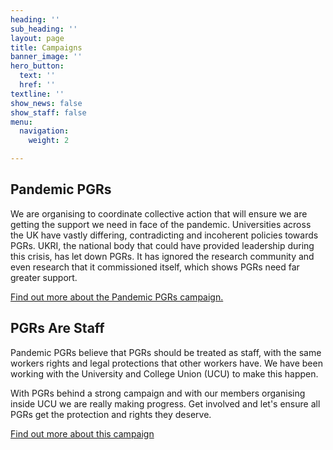 ```yaml
---
heading: ''
sub_heading: ''
layout: page
title: Campaigns
banner_image: ''
hero_button:
  text: ''
  href: ''
textline: ''
show_news: false
show_staff: false
menu:
  navigation:
    weight: 2

---
```

## Pandemic PGRs

We are organising to coordinate collective action that will ensure we are getting the support we need in face of the pandemic. Universities across the UK have vastly differing, contradicting and incoherent policies towards PGRs. UKRI, the national body that could have provided leadership during this crisis, has let down PGRs. It has ignored the research community and even research that it commissioned itself, which shows PGRs need far greater support.

[Find out more about the Pandemic PGRs campaign.](/campaigns/pandemic-pgrs/)

## PGRs Are Staff

Pandemic PGRs believe that PGRs should be treated as staff, with the same workers rights and legal protections that other workers have. We have been working with the University and College Union (UCU) to make this happen.

With PGRs behind a strong campaign and with our members organising inside UCU we are really making progress. Get involved and let's ensure all PGRs get the protection and rights they deserve.

[Find out more about this campaign](/campaigns/pgrs-are-staff/)